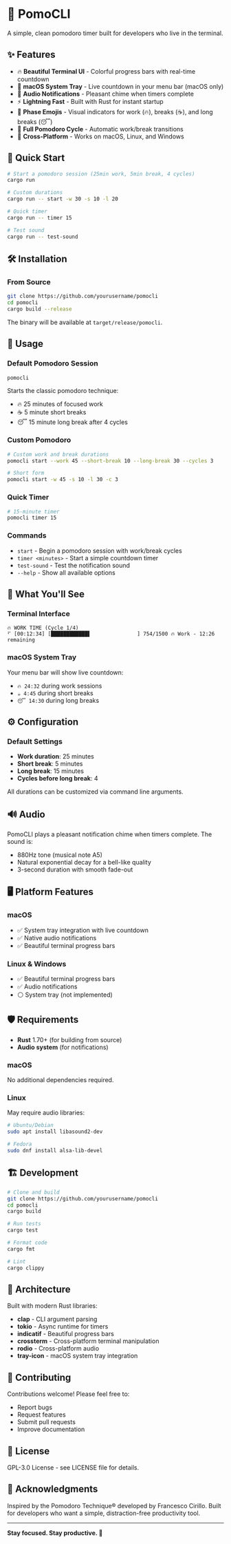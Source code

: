 # 🍅 PomoCLI

A simple, clean pomodoro timer built for developers who live in the terminal.

## ✨ Features

- 🔥 **Beautiful Terminal UI** - Colorful progress bars with real-time countdown
- 🍎 **macOS System Tray** - Live countdown in your menu bar (macOS only)
- 🎵 **Audio Notifications** - Pleasant chime when timers complete
- ⚡ **Lightning Fast** - Built with Rust for instant startup
- 🎨 **Phase Emojis** - Visual indicators for work (🔥), breaks (☕), and long breaks (😴)
- 🔄 **Full Pomodoro Cycle** - Automatic work/break transitions
- 📱 **Cross-Platform** - Works on macOS, Linux, and Windows

## 🚀 Quick Start

```bash
# Start a pomodoro session (25min work, 5min break, 4 cycles)
cargo run

# Custom durations
cargo run -- start -w 30 -s 10 -l 20

# Quick timer
cargo run -- timer 15

# Test sound
cargo run -- test-sound
```

## 🛠️ Installation

### From Source
```bash
git clone https://github.com/yourusername/pomocli
cd pomocli
cargo build --release
```

The binary will be available at `target/release/pomocli`.

## 📖 Usage

### Default Pomodoro Session
```bash
pomocli
```
Starts the classic pomodoro technique:
- 🔥 25 minutes of focused work
- ☕ 5 minute short breaks
- 😴 15 minute long break after 4 cycles

### Custom Pomodoro
```bash
# Custom work and break durations
pomocli start --work 45 --short-break 10 --long-break 30 --cycles 3

# Short form
pomocli start -w 45 -s 10 -l 30 -c 3
```

### Quick Timer
```bash
# 15-minute timer
pomocli timer 15
```

### Commands
- `start` - Begin a pomodoro session with work/break cycles
- `timer <minutes>` - Start a simple countdown timer
- `test-sound` - Test the notification sound
- `--help` - Show all available options

## 🎯 What You'll See

### Terminal Interface
```
🔥 WORK TIME (Cycle 1/4)
⠋ [00:12:34] [████████████▌               ] 754/1500 🔥 Work - 12:26 remaining
```

### macOS System Tray
Your menu bar will show live countdown:
- `🔥 24:32` during work sessions
- `☕ 4:45` during short breaks  
- `😴 14:30` during long breaks

## ⚙️ Configuration

### Default Settings
- **Work duration**: 25 minutes
- **Short break**: 5 minutes
- **Long break**: 15 minutes
- **Cycles before long break**: 4

All durations can be customized via command line arguments.

## 🔊 Audio

PomoCLI plays a pleasant notification chime when timers complete. The sound is:
- 880Hz tone (musical note A5)
- Natural exponential decay for a bell-like quality
- 3-second duration with smooth fade-out

## 🖥️ Platform Features

### macOS
- ✅ System tray integration with live countdown
- ✅ Native audio notifications
- ✅ Beautiful terminal progress bars

### Linux & Windows
- ✅ Beautiful terminal progress bars
- ✅ Audio notifications
- ⚪ System tray (not implemented)

## 🛡️ Requirements

- **Rust** 1.70+ (for building from source)
- **Audio system** (for notifications)

### macOS
No additional dependencies required.

### Linux
May require audio libraries:
```bash
# Ubuntu/Debian
sudo apt install libasound2-dev

# Fedora
sudo dnf install alsa-lib-devel
```

## 🏗️ Development

```bash
# Clone and build
git clone https://github.com/yourusername/pomocli
cd pomocli
cargo build

# Run tests
cargo test

# Format code
cargo fmt

# Lint
cargo clippy
```

## 📝 Architecture

Built with modern Rust libraries:
- **clap** - CLI argument parsing
- **tokio** - Async runtime for timers
- **indicatif** - Beautiful progress bars
- **crossterm** - Cross-platform terminal manipulation
- **rodio** - Cross-platform audio
- **tray-icon** - macOS system tray integration

## 🤝 Contributing

Contributions welcome! Please feel free to:
- Report bugs
- Request features
- Submit pull requests
- Improve documentation

## 📄 License

GPL-3.0 License - see LICENSE file for details.

## 🙏 Acknowledgments

Inspired by the Pomodoro Technique® developed by Francesco Cirillo. Built for developers who want a simple, distraction-free productivity tool.

---

**Stay focused. Stay productive. 🍅**